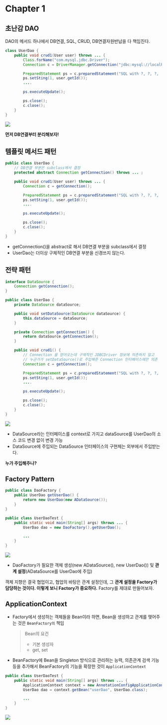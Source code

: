 # Chapter 1

## 초난감 DAO

DAO의 메서드 하나에서 DB연결, SQL, CRUD, DB연결자원반납을 다 책임진다.

```java
class UserDao {
    public void crud1(User user) throws ... {
        Class.forName("com.mysql.jdbc.Driver");
        Connection c = DriverManager.getConnection("jdbc:mysql://localhost~~~", "id", "password");

        PreparedStatement ps = c.preparedStatement("SQL with ?, ?, ?, ...");
        ps.setSting(1, user.getId());
        ....

        ps.executeUpdate();

        ps.close();
        c.close();
    }
}
```

![](http://i.imgur.com/KX1k4Os.png)


**먼저 DB연결부터 분리해보자!**

## 템플릿 메서드 패턴

```java
public class UserDao {
    // DB연결 부분은 subclass에서 결정 
    protected abstract Connection getConnection() throws ... ;

    public void crud1(User user) throws ... {        
        Connection c = getConnection();

        PreparedStatement ps = c.preparedStatement("SQL with ?, ?, ?, ...");
        ps.setSting(1, user.getId());
        ....

        ps.executeUpdate();

        ps.close();
        c.close();
    }
}
```


- getConnection()을 abstract로 해서 DB연결 부분을 subclass에서 결정
- UserDao는 더이상 구체적인 DB연결 부분을 신경쓰지 않는다.

## 전략 패턴

```java
interface DataSource {
    Connection getConnection();
}

public class UserDao {
    private DataSource dataSource;

    public void setDataSource(DataSource dataSource) {
        this.dataSource = dataSource;
    }

    private Connection getConnection() {
        return dataSource.getConnection();
    }

    public void crud1() {
        // Connection 을 얻어오는데 구체적인 JDBCDriver 정보에 의존하지 않고
        // 누군가가 setDataSource()로 주입해준 Connection 인터페이스에만 의존
        Connection c = getConnection(); 

        PreparedStatement ps = c.preparedStatement("SQL with ?, ?, ?, ...");
        ps.setSting(1, user.getId());
        ....

        ps.executeUpdate();

        ps.close();
        c.close();
    }
}
```

![](http://i.imgur.com/dTB61Sw.png)

- DataSource라는 인터페이스를 context로 가지고 dataSource를 UserDao의 소스 코드 변경 없이 변경 가능
- DataSource에 주입되는 DataSource 인터페이스의 구현체는 외부에서 주입받는다.

**누가 주입해주나?**

## Factory Pattern

```java
public class DaoFactory {
    public UserDao getUserDao() {
        return new UserDao(new ADataSource()); 
    }
}

public class UserDaoTest {
    public static void main(String[] args) throws ... {
        UserDao dao = new DaoFactory().getUserDao();

        ...
    }
}
```
![](http://i.imgur.com/LYHnFmE.png)

- DaoFactory가 필요한 객체 생성(new ADataSource(), new UserDao()) 및 **관계 설정**(ADataSource를 UserDao에 주입)

객체 지향은 결국 협업이고, 협업의 바탕은 관계 설정인데, 그 **관계 설정을 Factory가 담당하는 것이다. 이렇게 보니 Factory가 중요하다.** Factory를 제대로 만들어보자.

## ApplicationContext

- Factory에서 생성하는 객체들을 Bean이라 하면, Bean을 생성하고 관계를 맺어주는 것은 `BeanFactory의` 책임

	> Bean의 요건
	> - 기본 생성자
	> - get, set
 
- BeanFactory에 Bean을 Singleton 방식으로 관리하는 능력, 의존관계 검색 기능 등을 추가해서 BeanFactory의 기능을 확장한 것이 `ApplicationContext`

```java
public class UserDaoTest {
    public static void main(String[] args) throws ... {
        ApplicationContext context = new AnnotationConfigApplicationContext(DaoFactory.class);
        UserDao dao = context.getBean("userDao", UserDao.class);

        ...
    }
}
```
![](http://i.imgur.com/bFHCIC9.png)
